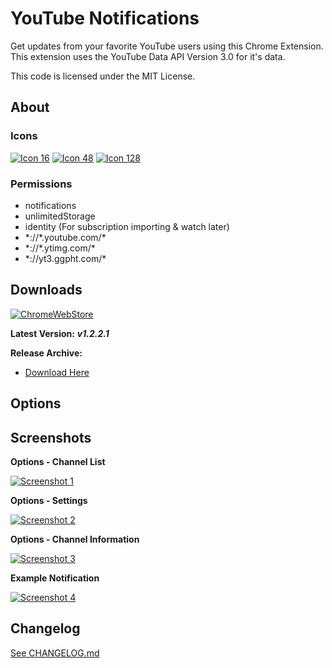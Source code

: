 # YouTube Notifications #

Get updates from your favorite YouTube users using this Chrome Extension. This extension uses the YouTube Data API Version 3.0 for it's data.

This code is licensed under the MIT License.

## About

### Icons
[![Icon 16](https://raw.githubusercontent.com/Wassup789/Youtube-Notifications/master/img/16.png)](https://raw.githubusercontent.com/Wassup789/Youtube-Notifications/master/img/16.png)
[![Icon 48](https://raw.githubusercontent.com/Wassup789/Youtube-Notifications/master/img/48.png)](https://raw.githubusercontent.com/Wassup789/Youtube-Notifications/master/img/48.png)
[![Icon 128](https://raw.githubusercontent.com/Wassup789/Youtube-Notifications/master/img/128.png)](https://raw.githubusercontent.com/Wassup789/Youtube-Notifications/master/img/128.png)

### Permissions
 - notifications
 - unlimitedStorage
 - identity (For subscription importing & watch later)
 - \*://\*.youtube.com/\*
 - \*://\*.ytimg.com/\*
 - \*://yt3.ggpht.com/\*

## Downloads

[![ChromeWebStore](https://raw.githubusercontent.com/Wassup789/Youtube-Notifications/master/img/chromewebstore.png)](https://chrome.google.com/webstore/detail/youtube-notifications/cilgbgkmanbbecbjihnbpeaoodmgchom)

**Latest Version:** ***v1.2.2.1***

**Release Archive:**

 - [Download Here][Dld_Archive]

## Options

## Screenshots
**Options - Channel List**

[![Screenshot 1](https://i.imgur.com/bPdhM83.png)](https://i.imgur.com/bPdhM83.png)

**Options - Settings**

[![Screenshot 2](https://i.imgur.com/QUJT5cz.png)](https://i.imgur.com/QUJT5cz.png)

**Options - Channel Information**

[![Screenshot 3](https://i.imgur.com/iDCVMyV.png)](https://i.imgur.com/iDCVMyV.png)

**Example Notification**

[![Screenshot 4](https://i.imgur.com/8DaIDrx.png)](https://i.imgur.com/8DaIDrx.png)

## Changelog
[See CHANGELOG.md][CLog.md]


  [Dld_Archive]: http://goo.gl/uDPhkW
  
  [CLog.md]: https://github.com/Wassup789/Youtube-Notifications/blob/master/CHANGELOG.md
